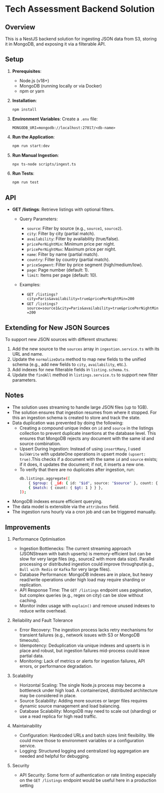 # Tech Assessment Backend Solution

## Overview
This is a NestJS backend solution for ingesting JSON data from S3, storing it in MongoDB, and exposing it via a filterable API.

## Setup
1. **Prerequisites**:
   - Node.js (v18+)
   - MongoDB (running locally or via Docker)
   - npm or yarn

2. **Installation**:
   ```bash
   npm install
   ```

3. **Environment Variables**:
   Create a `.env` file:
   ```
   MONGODB_URI=mongodb://localhost:27017/<db-name>
   ```

4. **Run the Application**:
   ```bash
   npm run start:dev
   ```

5. **Run Manual Ingestion**:
   ```bash
   npx ts-node scripts/ingest.ts
   ```

6. **Run Tests**:
   ```bash
   npm run test
   ```

## API
- **GET /listings**: Retrieve listings with optional filters.
  - Query Parameters:
    - `source`: Filter by source (e.g., `source1`, `source2`).
    - `city`: Filter by city (partial match).
    - `availability`: Filter by availability (true/false).
    - `pricePerNightMin`: Minimum price per night.
    - `pricePerNightMax`: Maximum price per night.
    - `name`: Filter by name (partial match).
    - `country`: Filter by country (partial match).
    - `priceSegment`: Filter by price segment (high/medium/low).
    - `page`: Page number (default: 1).
    - `limit`: Items per page (default: 10).

  - Examples: 
      - `GET /listings?city=Paris&availability=true&pricePerNightMin=200`
      - `GET /listings?source=source1&city=Paris&availability=true&pricePerNightMin=200`

## Extending for New JSON Sources
To support new JSON sources with different structures:
1. Add the new source to the `sources` array in `ingestion.service.ts` with its URL and name.
2. Update the `normalizeData` method to map new fields to the unified schema (e.g., add new fields to `city`, `availability`, etc.).
3. Add indexes for new filterable fields in `listing.schema.ts`.
4. Update the `findAll` method in `listings.service.ts` to support new filter parameters.


## Notes
- The solution uses streaming to handle large JSON files (up to 1GB).
- The solution ensures that ingestion resumes from where it stopped. For this an ingestion schema is created to store and track the state.
- Data duplication was prevented by doing the following:
  - Creating a compound unique index on `id` and `source` in the listings collection to prevent duplicate insertions at the database level. This ensures that MongoDB rejects any document with the same id and source combination.
  - Upsert During Ingestion: Instead of using `insertMany`, I used `bulkWrite` with updateOne operations in upsert mode `(upsert: true)`.This checks if a document with the same `id` and `source` exists; if it does, it updates the document; if not, it inserts a new one.
  - To verify that there are no duplicates after ingestion, run:
    ```bash
    db.listings.aggregate([
        { $group: { _id: { id: "$id", source: "$source" }, count: { $sum: 1 } } },
        { $match: { count: { $gt: 1 } } },
    ]);
    ```
- MongoDB indexes ensure efficient querying.
- The data model is extensible via the `attributes` field.
- The ingestion runs hourly via a cron job and can be triggered manually.

## Improvements
1. Performance Optimisation
   - Ingestion Bottlenecks: The current streaming approach (JSONStream with batch upserts) is memory-efficient but can be slow for very large files (eg., source2 with more data size). Parallel processing or distributed ingestion could improve throughput(e.g., `Bull with Redis` or `Kafka` for very large files).
   - Database Performance: MongoDB indexes are in place, but heavy read/write operations under high load may require sharding or replication.
   - API Response Time: The `GET /listings` endpoint uses pagination, but complex queries (e.g., regex on city) can be slow without caching.
   - Monitor index usage with `explain()` and remove unused indexes to reduce write overhead.

2. Reliability and Fault Tolerance
   - Error Recovery: The ingestion process lacks retry mechanisms for transient failures (e.g., network issues with S3 or MongoDB timeouts).
   - Idempotency: Deduplication via unique indexes and upserts is in place and robust, but ingestion failures mid-process could leave partial data.
   - Monitoring: Lack of metrics or alerts for ingestion failures, API errors, or performance degradation.

3. Scalability
   - Horizontal Scaling: The single Node.js process may become a bottleneck under high load. A containerized, distributed architecture may be considered in place.
   - Source Scalability: Adding more sources or larger files requires dynamic source management and load balancing.
   - Database Scalability: MongoDB may need to scale out (sharding) or use a read replica for high read traffic. 

4. Maintainability
   - Configuration: Hardcoded URLs and batch sizes limit flexibility. We could move those to environment variables or a configuration service.
   - Logging: Structured logging and centralized log aggregation are needed and helpful for debugging.

5. Security
   - API Security: Some form of authentication or rate limiting especially on the `GET /listings` endpoint would be useful here in a production setting